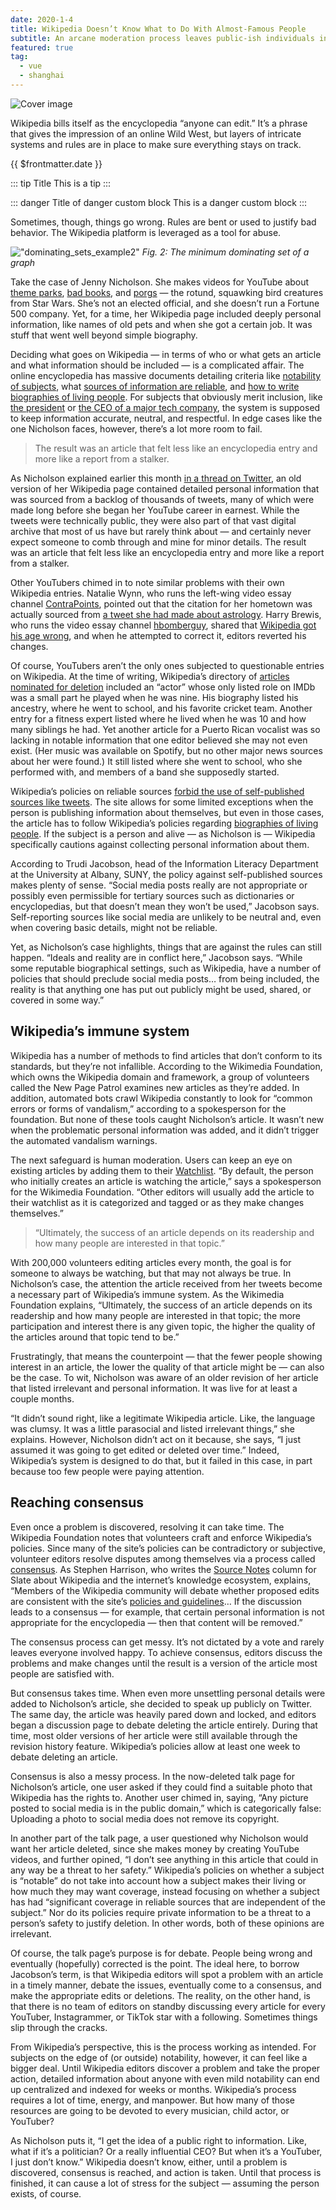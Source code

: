 ```yaml
---
date: 2020-1-4
title: Wikipedia Doesn’t Know What to Do With Almost-Famous People
subtitle: An arcane moderation process leaves public-ish individuals in a lurch when articles get too personal
featured: true
tag:
  - vue
  - shanghai
---
```


![Cover image](https://miro.medium.com/max/700/1*oWptRoXuCBWSxnRCz6NRCA.jpeg)

Wikipedia bills itself as the encyclopedia “anyone can edit.” It’s a phrase that gives the impression of an online Wild West, but layers of intricate systems and rules are in place to make sure everything stays on track.

{{ $frontmatter.date }}

::: tip Title
This is a tip
:::

::: danger Title of danger custom block
This is a danger custom block
:::

Sometimes, though, things go wrong. Rules are bent or used to justify bad behavior. The Wikipedia platform is leveraged as a tool for abuse.

!["dominating_sets_example2"](http://sparkandshine.net/wordpress/wp-content/uploads/2016/02/dominating_sets_example2.png)
*Fig. 2: The minimum dominating set of a graph*

Take the case of Jenny Nicholson. She makes videos for YouTube about [theme parks](https://www.youtube.com/watch?v=xrIxGWterYA), [bad books](https://www.youtube.com/watch?v=qMgMr0JcYJ4), and [porgs](https://www.youtube.com/watch?v=1yw6z9G7p1g) — the rotund, squawking bird creatures from Star Wars. She’s not an elected official, and she doesn’t run a Fortune 500 company. Yet, for a time, her Wikipedia page included deeply personal information, like names of old pets and when she got a certain job. It was stuff that went well beyond simple biography.

Deciding what goes on Wikipedia — in terms of who or what gets an article and what information should be included — is a complicated affair. The online encyclopedia has massive documents detailing criteria like [notability of subjects](https://en.wikipedia.org/wiki/Wikipedia:Notability), what [sources of information are reliable](https://en.wikipedia.org/wiki/Wikipedia:Reliable_sources), and [how to write biographies of living people](https://en.wikipedia.org/wiki/Wikipedia:Biographies_of_living_persons). For subjects that obviously merit inclusion, like [the president](https://en.wikipedia.org/wiki/Donald_Trump) or [the CEO of a major tech company](https://en.wikipedia.org/wiki/Tim_Cook), the system is supposed to keep information accurate, neutral, and respectful. In edge cases like the one Nicholson faces, however, there’s a lot more room to fail.

>The result was an article that felt less like an encyclopedia entry and more like a report from a stalker.

As Nicholson explained earlier this month [in a thread on Twitter](https://twitter.com/JennyENicholson/status/1147977074012852224), an old version of her Wikipedia page contained detailed personal information that was sourced from a backlog of thousands of tweets, many of which were made long before she began her YouTube career in earnest. While the tweets were technically public, they were also part of that vast digital archive that most of us have but rarely think about — and certainly never expect someone to comb through and mine for minor details. The result was an article that felt less like an encyclopedia entry and more like a report from a stalker.

<Tweet id="1147977075736711168" />

Other YouTubers chimed in to note similar problems with their own Wikipedia entries. Natalie Wynn, who runs the left-wing video essay channel [ContraPoints](https://www.youtube.com/user/ContraPoints), pointed out that the citation for her hometown was actually sourced from [a tweet she had made about astrology](https://twitter.com/ContraPoints/status/1147985367699742723). Harry Brewis, who runs the video essay channel [hbomberguy](https://www.youtube.com/user/hbomberguy), shared that [Wikipedia got his age wrong](https://twitter.com/Hbomberguy/status/1148297680659066880), and when he attempted to correct it, editors reverted his changes.

Of course, YouTubers aren’t the only ones subjected to questionable entries on Wikipedia. At the time of writing, Wikipedia’s directory of [articles nominated for deletion](https://en.wikipedia.org/wiki/Category:Articles_for_deletion) included an “actor” whose only listed role on IMDb was a small part he played when he was nine. His biography listed his ancestry, where he went to school, and his favorite cricket team. Another entry for a fitness expert listed where he lived when he was 10 and how many siblings he had. Yet another article for a Puerto Rican vocalist was so lacking in notable information that one editor believed she may not even exist. (Her music was available on Spotify, but no other major news sources about her were found.) It still listed where she went to school, who she performed with, and members of a band she supposedly started.

Wikipedia’s policies on reliable sources [forbid the use of self-published sources like tweets](https://en.wikipedia.org/wiki/Wikipedia:Reliable_sources#Self-published_sources_(online_and_paper)). The site allows for some limited exceptions when the person is publishing information about themselves, but even in those cases, the article has to follow Wikipedia’s policies regarding [biographies of living people](https://en.wikipedia.org/wiki/Wikipedia:Biographies_of_living_persons#Privacy_of_personal_information_and_using_primary_sources). If the subject is a person and alive — as Nicholson is — Wikipedia specifically cautions against collecting personal information about them.

According to Trudi Jacobson, head of the Information Literacy Department at the University at Albany, SUNY, the policy against self-published sources makes plenty of sense. “Social media posts really are not appropriate or possibly even permissible for tertiary sources such as dictionaries or encyclopedias, but that doesn’t mean they won’t be used,” Jacobson says. Self-reporting sources like social media are unlikely to be neutral and, even when covering basic details, might not be reliable.

Yet, as Nicholson’s case highlights, things that are against the rules can still happen. “Ideals and reality are in conflict here,” Jacobson says. “While some reputable biographical settings, such as Wikipedia, have a number of policies that should preclude social media posts… from being included, the reality is that anything one has put out publicly might be used, shared, or covered in some way.”

## Wikipedia’s immune system

Wikipedia has a number of methods to find articles that don’t conform to its standards, but they’re not infallible. According to the Wikimedia Foundation, which owns the Wikipedia domain and framework, a group of volunteers called the New Page Patrol examines new articles as they’re added. In addition, automated bots crawl Wikipedia constantly to look for “common errors or forms of vandalism,” according to a spokesperson for the foundation. But none of these tools caught Nicholson’s article. It wasn’t new when the problematic personal information was added, and it didn’t trigger the automated vandalism warnings.

The next safeguard is human moderation. Users can keep an eye on existing articles by adding them to their [Watchlist](https://en.wikipedia.org/wiki/Help:Watchlist). “By default, the person who initially creates an article is watching the article,” says a spokesperson for the Wikimedia Foundation. “Other editors will usually add the article to their watchlist as it is categorized and tagged or as they make changes themselves.”

> “Ultimately, the success of an article depends on its readership and how many people are interested in that topic.”

With 200,000 volunteers editing articles every month, the goal is for someone to always be watching, but that may not always be true. In Nicholson’s case, the attention the article received from her tweets become a necessary part of Wikipedia’s immune system. As the Wikimedia Foundation explains, “Ultimately, the success of an article depends on its readership and how many people are interested in that topic; the more participation and interest there is any given topic, the higher the quality of the articles around that topic tend to be.”

Frustratingly, that means the counterpoint — that the fewer people showing interest in an article, the lower the quality of that article might be — can also be the case. To wit, Nicholson was aware of an older revision of her article that listed irrelevant and personal information. It was live for at least a couple months.

“It didn’t sound right, like a legitimate Wikipedia article. Like, the language was clumsy. It was a little parasocial and listed irrelevant things,” she explains. However, Nicholson didn’t act on it because, she says, “I just assumed it was going to get edited or deleted over time.” Indeed, Wikipedia’s system is designed to do that, but it failed in this case, in part because too few people were paying attention.

## Reaching consensus

Even once a problem is discovered, resolving it can take time. The Wikipedia Foundation notes that volunteers craft and enforce Wikipedia’s policies. Since many of the site’s policies can be contradictory or subjective, volunteer editors resolve disputes among themselves via a process called [consensus](https://en.wikipedia.org/wiki/Wikipedia:Consensus). As Stephen Harrison, who writes the [Source Notes](https://www.stephenharrison.com/source-notes) column for Slate about Wikipedia and the internet’s knowledge ecosystem, explains, “Members of the Wikipedia community will debate whether proposed edits are consistent with the site’s [policies and guidelines](https://en.wikipedia.org/wiki/Wikipedia:Policies_and_guidelines)… If the discussion leads to a consensus — for example, that certain personal information is not appropriate for the encyclopedia — then that content will be removed.”

The consensus process can get messy. It’s not dictated by a vote and rarely leaves everyone involved happy. To achieve consensus, editors discuss the problems and make changes until the result is a version of the article most people are satisfied with.

But consensus takes time. When even more unsettling personal details were added to Nicholson’s article, she decided to speak up publicly on Twitter. The same day, the article was heavily pared down and locked, and editors began a discussion page to debate deleting the article entirely. During that time, most older versions of her article were still available through the revision history feature. Wikipedia’s policies allow at least one week to debate deleting an article.

Consensus is also a messy process. In the now-deleted talk page for Nicholson’s article, one user asked if they could find a suitable photo that Wikipedia has the rights to. Another user chimed in, saying, “Any picture posted to social media is in the public domain,” which is categorically false: Uploading a photo to social media does not remove its copyright.

In another part of the talk page, a user questioned why Nicholson would want her article deleted, since she makes money by creating YouTube videos, and further opined, “I don’t see anything in this article that could in any way be a threat to her safety.” Wikipedia’s policies on whether a subject is “notable” do not take into account how a subject makes their living or how much they may want coverage, instead focusing on whether a subject has had “significant coverage in reliable sources that are independent of the subject.” Nor do its policies require private information to be a threat to a person’s safety to justify deletion. In other words, both of these opinions are irrelevant.

Of course, the talk page’s purpose is for debate. People being wrong and eventually (hopefully) corrected is the point. The ideal here, to borrow Jacobson’s term, is that Wikipedia editors will spot a problem with an article in a timely manner, debate the issues, eventually come to a consensus, and make the appropriate edits or deletions. The reality, on the other hand, is that there is no team of editors on standby discussing every article for every YouTuber, Instagrammer, or TikTok star with a following. Sometimes things slip through the cracks.

From Wikipedia’s perspective, this is the process working as intended. For subjects on the edge of (or outside) notability, however, it can feel like a bigger deal. Until Wikipedia editors discover a problem and take the proper action, detailed information about anyone with even mild notability can end up centralized and indexed for weeks or months. Wikipedia’s process requires a lot of time, energy, and manpower. But how many of those resources are going to be devoted to every musician, child actor, or YouTuber?

As Nicholson puts it, “I get the idea of a public right to information. Like, what if it’s a politician? Or a really influential CEO? But when it’s a YouTuber, I just don’t know.” Wikipedia doesn’t know, either, until a problem is discovered, consensus is reached, and action is taken. Until that process is finished, it can cause a lot of stress for the subject — assuming the person exists, of course.


<script>
import { Tweet } from 'vue-tweet-embed/dist'

export default {
    components: {Tweet}
}
</script>